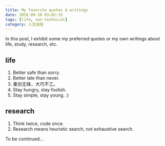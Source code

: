 ```yaml
---
title: My favorite quotes & writings
date: 2018-09-10 03:02:15
tags: [life, non-technical]
category: 人生经验
---
```


In this post, I exhibit some my preferred quotes or my own writings about life, study, research, etc.
<!--more-->
## life
1. Better safe than sorry.
2. Better late than never.
3. 重剑无锋，大巧不工。
4. Stay hungry, stay foolish.
5. Stay simple, stay young. :)

## research
1. Think twice, code once.
2. Research means heuristic search, not exhaustive search.

To be continued...